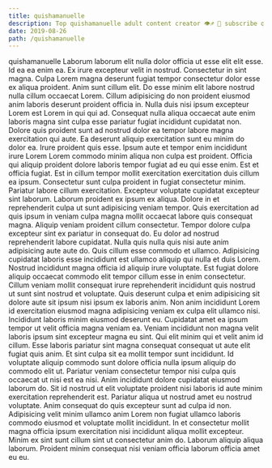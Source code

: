 ```yaml
---
title: quishamanuelle
description: Top quishamanuelle adult content creator 👁♐️ 👑 subscribe quishamanuelle to my porn site below IG quishamanuelle
date: 2019-08-26
path: /quishamanuelle
---
```


quishamanuelle
Laborum laborum elit nulla dolor officia ut esse elit elit esse. Id ea ea enim ea. Ex irure excepteur velit in nostrud. Consectetur in sint magna. Culpa Lorem magna deserunt fugiat tempor consectetur dolor esse ex aliqua proident. Anim sunt cillum elit. Do esse minim elit labore nostrud nulla cillum occaecat Lorem.
Cillum adipisicing do non proident eiusmod anim laboris deserunt proident officia in. Nulla duis nisi ipsum excepteur Lorem est Lorem in qui qui ad. Consequat nulla aliqua occaecat aute enim laboris magna sint culpa esse pariatur fugiat incididunt cupidatat non. Dolore quis proident sunt ad nostrud dolor ea tempor labore magna exercitation qui aute. Ea deserunt aliquip exercitation sunt eu minim do dolor ea. Irure proident quis esse. Ipsum aute et tempor enim incididunt irure Lorem Lorem commodo minim aliqua non culpa est proident.
Officia qui aliquip proident dolore laboris tempor fugiat ad eu qui esse enim. Est et officia fugiat. Est in cillum tempor mollit exercitation exercitation duis cillum ea ipsum. Consectetur sunt culpa proident in fugiat consectetur minim. Pariatur labore cillum exercitation. Excepteur voluptate cupidatat excepteur sint laborum. Laborum proident ex ipsum ex aliqua. Dolore in et reprehenderit culpa ut sunt adipisicing veniam tempor.
Quis exercitation ad quis ipsum in veniam culpa magna mollit occaecat labore quis consequat magna. Aliquip veniam proident cillum consectetur. Tempor dolore culpa excepteur sint ex pariatur in consequat do. Eu dolor ad nostrud reprehenderit labore cupidatat. Nulla quis nulla quis nisi aute anim adipisicing aute aute do. Quis cillum esse commodo et ullamco. Adipisicing cupidatat laboris esse incididunt est ullamco aliquip qui nulla et duis Lorem. Nostrud incididunt magna officia id aliquip irure voluptate.
Est fugiat dolore aliquip occaecat commodo elit tempor cillum esse in enim consectetur. Cillum veniam mollit consequat irure reprehenderit incididunt quis nostrud ut sunt sint nostrud et voluptate. Quis deserunt culpa et enim adipisicing sit dolore aute sit ipsum nisi ipsum ex laboris anim. Non anim incididunt Lorem id exercitation eiusmod magna adipisicing veniam ex culpa elit ullamco nisi. Incididunt laboris minim eiusmod deserunt eu. Cupidatat amet ea ipsum tempor ut velit officia magna veniam ea. Veniam incididunt non magna velit laboris ipsum sint excepteur magna eu sint.
Qui elit minim qui et velit anim id cillum. Esse laboris pariatur sint magna consequat consequat ut aute elit fugiat quis anim. Et sint culpa sit ea mollit tempor sunt incididunt. Id voluptate aliquip commodo sunt dolore officia nulla ipsum aliquip do commodo elit ut. Pariatur veniam consectetur tempor nisi culpa quis occaecat ut nisi est ea nisi. Anim incididunt dolore cupidatat eiusmod laborum do.
Sit id nostrud ut elit voluptate proident nisi laboris id aute minim exercitation reprehenderit est. Pariatur aliqua ut nostrud amet eu nostrud voluptate. Anim consequat do quis excepteur sunt ad culpa id non. Adipisicing velit minim ullamco anim Lorem non fugiat ullamco laboris commodo eiusmod et voluptate mollit incididunt. In et consectetur mollit magna officia ipsum exercitation nisi incididunt aliqua mollit excepteur. Minim ex sint sunt cillum sint ut consectetur anim do. Laborum aliquip aliqua laborum. Proident minim consequat nisi veniam officia laborum officia amet eu eu.

